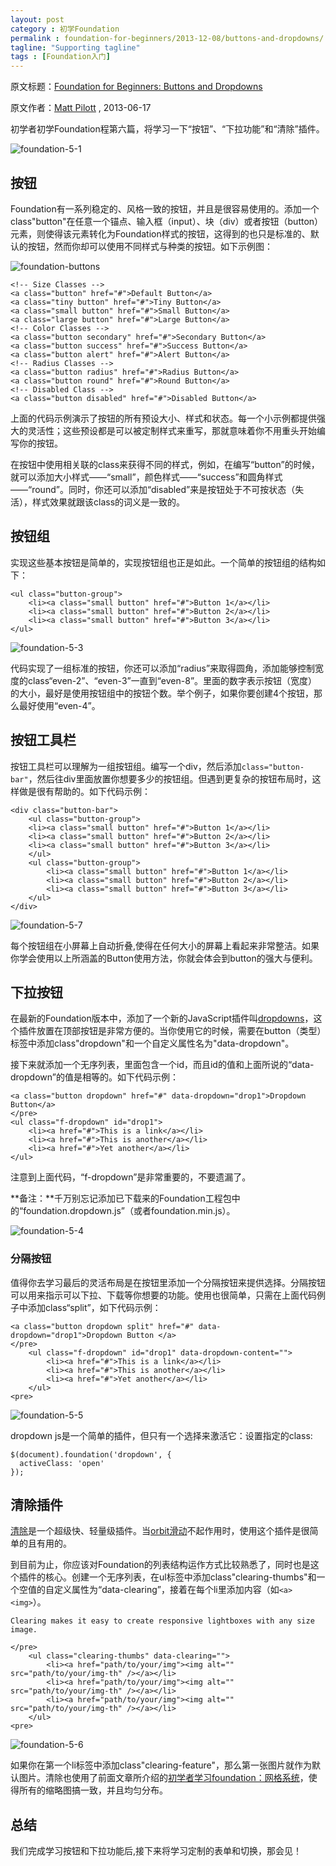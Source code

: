 ```yaml
---
layout: post
category : 初学Foundation
permalink : foundation-for-beginners/2013-12-08/buttons-and-dropdowns/
tagline: "Supporting tagline"
tags : [Foundation入门]
---
```


原文标题：[Foundation for Beginners: Buttons and Dropdowns](http://webdesign.tutsplus.com/tutorials/htmlcss-tutorials/foundation-for-beginners-buttons-and-dropdowns/)

原文作者：[Matt Pilott](http://webdesign.tutsplus.com/author/matt-pilott/) , 2013-06-17

初学者初学Foundation程第六篇，将学习一下“按钮”、“下拉功能”和“清除”插件。

![foundation-5-1](http://pigerla.com/assets/images/20131202/foundation-5-1.jpg) 

<!--break-->

## 按钮 ##

Foundation有一系列稳定的、风格一致的按钮，并且是很容易使用的。添加一个class"button"在任意一个锚点、输入框（input）、块（div）或者按钮（button）元素，则使得该元素转化为Foundation样式的按钮，这得到的也只是标准的、默认的按钮，然而你却可以使用不同样式与种类的按钮。如下示例图：

![foundation-buttons](http://pigerla.com/assets/images/20131202/foundation-buttons.png) 
    
    <!-- Size Classes -->
    <a class="button" href="#">Default Button</a>
    <a class="tiny button" href="#">Tiny Button</a>
    <a class="small button" href="#">Small Button</a>
    <a class="large button" href="#">Large Button</a>
    <!-- Color Classes -->
    <a class="button secondary" href="#">Secondary Button</a>
    <a class="button success" href="#">Success Button</a>
    <a class="button alert" href="#">Alert Button</a>
    <!-- Radius Classes -->
    <a class="button radius" href="#">Radius Button</a>
    <a class="button round" href="#">Round Button</a>
    <!-- Disabled Class -->
    <a class="button disabled" href="#">Disabled Button</a>

上面的代码示例演示了按钮的所有预设大小、样式和状态。每一个小示例都提供强大的灵活性；这些预设都是可以被定制样式来重写，那就意味着你不用重头开始编写你的按钮。

在按钮中使用相关联的class来获得不同的样式，例如，在编写“button”的时候，就可以添加大小样式——“small”，颜色样式——“success”和圆角样式——“round”。同时，你还可以添加“disabled”来是按钮处于不可按状态（失活），样式效果就跟该class的词义是一致的。

## 按钮组 ##

实现这些基本按钮是简单的，实现按钮组也正是如此。一个简单的按钮组的结构如下：

    <ul class="button-group">
	    <li><a class="small button" href="#">Button 1</a></li>
	    <li><a class="small button" href="#">Button 2</a></li>
	    <li><a class="small button" href="#">Button 3</a></li>
    </ul>

![foundation-5-3](http://pigerla.com/assets/images/20131202/foundation-5-3.jpg )

代码实现了一组标准的按钮，你还可以添加“radius”来取得圆角，添加能够控制宽度的class“even-2”、“even-3”一直到“even-8”。里面的数字表示按钮（宽度）的大小，最好是使用按钮组中的按钮个数。举个例子，如果你要创建4个按钮，那么最好使用“even-4”。

## 按钮工具栏 ##

按钮工具栏可以理解为一组按钮组。编写一个div，然后添加`class="button-bar"`，然后往div里面放置你想要多少的按钮组。但遇到更复杂的按钮布局时，这样做是很有帮助的。如下代码示例：
    
    <div class="button-bar">
    	<ul class="button-group">
    	<li><a class="small button" href="#">Button 1</a></li>
    	<li><a class="small button" href="#">Button 2</a></li>
    	<li><a class="small button" href="#">Button 3</a></li>
    	</ul>
    	<ul class="button-group">
    		<li><a class="small button" href="#">Button 1</a></li>
    		<li><a class="small button" href="#">Button 2</a></li>
    		<li><a class="small button" href="#">Button 3</a></li>
    	</ul>
    </div>

![foundation-5-7](http://pigerla.com/assets/images/20131202/foundation-5-7.jpg)

每个按钮组在小屏幕上自动折叠,使得在任何大小的屏幕上看起来非常整洁。如果你学会使用以上所涵盖的Button使用方法，你就会体会到button的强大与便利。

## 下拉按钮 ##

在最新的Foundation版本中，添加了一个新的JavaScript插件叫[dropdowns](http://foundation.zurb.com/docs/components/dropdown.html)，这个插件放置在顶部按钮是非常方便的。当你使用它的时候，需要在button（类型）标签中添加class"dropdown"和一个自定义属性名为"data-dropdown"。

接下来就添加一个无序列表，里面包含一个id，而且id的值和上面所说的“data-dropdown”的值是相等的。如下代码示例：

    <a class="button dropdown" href="#" data-dropdown="drop1">Dropdown Button</a>
    </pre>
    <ul class="f-dropdown" id="drop1">
	    <li><a href="#">This is a link</a></li>
	    <li><a href="#">This is another</a></li>
	    <li><a href="#">Yet another</a></li>
    </ul>

注意到上面代码，“f-dropdown”是非常重要的，不要遗漏了。

**备注：**千万别忘记添加已下载来的Foundation工程包中的“foundation.dropdown.js”（或者foundation.min.js）。

![foundation-5-4](http://pigerla.com/assets/images/20131202/foundation-5-4.jpg )

### 分隔按钮 ###

值得你去学习最后的灵活布局是在按钮里添加一个分隔按钮来提供选择。分隔按钮可以用来指示可以下拉、下载等你想要的功能。使用也很简单，只需在上面代码例子中添加class“split”，如下代码示例：

    <a class="button dropdown split" href="#" data-dropdown="drop1">Dropdown Button </a>
    </pre>
	    <ul class="f-dropdown" id="drop1" data-dropdown-content="">
		    <li><a href="#">This is a link</a></li>
		    <li><a href="#">This is another</a></li>
		    <li><a href="#">Yet another</a></li>
	    </ul>
    <pre>

![foundation-5-5](http://pigerla.com/assets/images/20131202/foundation-5-5.jpg )

dropdown js是一个简单的插件，但只有一个选择来激活它：设置指定的class:

    $(document).foundation('dropdown', {
      activeClass: 'open'
    });

## 清除插件 ##

[清除](http://foundation.zurb.com/docs/components/clearing.html)是一个超级快、轻量级插件。当[orbit滑动](http://hub.tutsplus.com/tutorials/foundation-for-beginners-the-grid-system--webdesign-12438)不起作用时，使用这个插件是很简单的且有用的。

到目前为止，你应该对Foundation的列表结构运作方式比较熟悉了，同时也是这个插件的核心。创建一个无序列表，在ul标签中添加class"clearing-thumbs"和一个空值的自定义属性为“data-clearing”，接着在每个li里添加内容（如`<a><img>`）。
   
    Clearing makes it easy to create responsive lightboxes with any size image.

    </pre>
	    <ul class="clearing-thumbs" data-clearing="">
		    <li><a href="path/to/your/img"><img alt="" src="path/to/your/img-th" /></a></li>
		    <li><a href="path/to/your/img"><img alt="" src="path/to/your/img-th" /></a></li>
		    <li><a href="path/to/your/img"><img alt="" src="path/to/your/img-th" /></a></li>
	    </ul>
    <pre>

![foundation-5-6](http://pigerla.com/assets/images/20131202/foundation-5-6.jpg )   

如果你在第一个li标签中添加class"clearing-feature"，那么第一张图片就作为默认图片。清除也使用了前面文章所介绍的[初学者学习foundation：网格系统](http://pigerla.com/foundation-for-beginners/2013-11-06/the-grid-system/)，使得所有的缩略图搞一致，并且均匀分布。

## 总结 ##

我们完成学习按钮和下拉功能后,接下来将学习定制的表单和切换，那会见！






 
